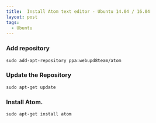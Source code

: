 ```yaml
---
title:  Install Atom text editor - Ubuntu 14.04 / 16.04
layout: post
tags:
  - Ubuntu
---
```


### Add repository

	sudo add-apt-repository ppa:webupd8team/atom

### Update the Repository

	sudo apt-get update

### Install Atom.

	sudo apt-get install atom

